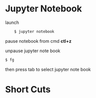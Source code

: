 # Jupyter Notebook

launch

```bash
    $ jupyter notebook
```

pause notebook from cmd  **ctl+z**

unpause jupyter note book 

``` bash
$ fg  
``` 

then press tab to select jupyter note book

# Short Cuts
